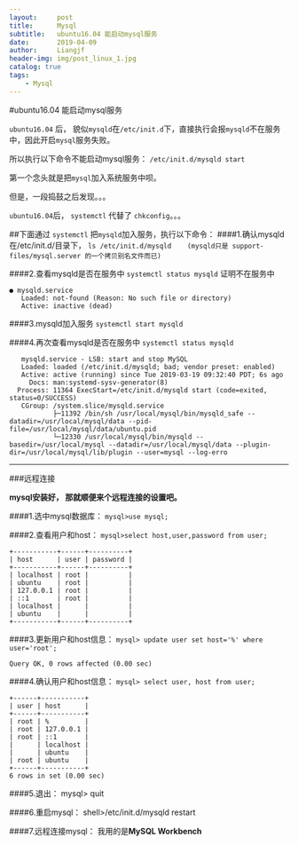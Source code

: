 ```yaml
---
layout:     post                  
title:      Mysql
subtitle:   ubuntu16.04 能启动mysql服务
date:       2019-04-09          
author:     Liangjf                  
header-img: img/post_linux_1.jpg
catalog: true                      
tags:                       
    - Mysql
---
```


#ubuntu16.04 能启动mysql服务

`ubuntu16.04` 后， 貌似`mysqld`在`/etc/init.d`下，直接执行会报`mysqld`不在服务中，因此开启`mysql`服务失败。

所以执行以下命令不能启动mysql服务：
`/etc/init.d/mysqld start`

第一个念头就是把`mysql`加入系统服务中呗。

但是，一段捣鼓之后发现。。。

`ubuntu16.04`后， `systemctl` 代替了 `chkconfig`。。。

##下面通过 `systemctl` 把`mysqld`加入服务，执行以下命令：
####1.确认mysqld在/etc/init.d/目录下， 
`ls /etc/init.d/mysqld    (mysqld只是 support-files/mysql.server 的一个拷贝别名文件而已)`


####2.查看mysqld是否在服务中
`systemctl status mysqld`
证明不在服务中

	● mysqld.service
	   Loaded: not-found (Reason: No such file or directory)
	   Active: inactive (dead)

####3.mysqld加入服务
`systemctl start mysqld`


####4.再次查看mysqld是否在服务中
`systemctl status mysqld`

	   mysqld.service - LSB: start and stop MySQL
	   Loaded: loaded (/etc/init.d/mysqld; bad; vendor preset: enabled)
	   Active: active (running) since Tue 2019-03-19 09:32:40 PDT; 6s ago
	     Docs: man:systemd-sysv-generator(8)
	  Process: 11364 ExecStart=/etc/init.d/mysqld start (code=exited, status=0/SUCCESS)
	   CGroup: /system.slice/mysqld.service
	           ├─11392 /bin/sh /usr/local/mysql/bin/mysqld_safe --datadir=/usr/local/mysql/data --pid-file=/usr/local/mysql/data/ubuntu.pid
	           └─12330 /usr/local/mysql/bin/mysqld --basedir=/usr/local/mysql --datadir=/usr/local/mysql/data --plugin-dir=/usr/local/mysql/lib/plugin --user=mysql --log-erro


-----------------------------------------------------------------
###远程连接

**mysql安装好， 那就顺便来个远程连接的设置吧。**

####1.选中mysql数据库：
`mysql>use mysql;`

####2.查看用户和host：
`mysql>select host,user,password from user;`

	+-----------+------+----------+
	| host      | user | password |
	+-----------+------+----------+
	| localhost | root |          |
	| ubuntu    | root |          |
	| 127.0.0.1 | root |          |
	| ::1       | root |          |
	| localhost |      |          |
	| ubuntu    |      |          |
	+-----------+------+----------+

####3.更新用户和host信息：
`mysql> update user set host='%' where user='root'; `

	Query OK, 0 rows affected (0.00 sec)

####4.确认用户和host信息：
`mysql> select user, host from user;`

	+------+-----------+
	| user | host      |
	+------+-----------+
	| root | %         |
	| root | 127.0.0.1 |
	| root | ::1       |
	|      | localhost |
	|      | ubuntu    |
	| root | ubuntu    |
	+------+-----------+
	6 rows in set (0.00 sec)

####5.退出：
mysql> quit

####6.重启mysql：
shell>/etc/init.d/mysqld restart

####7.远程连接mysql：
我用的是**MySQL Workbench**